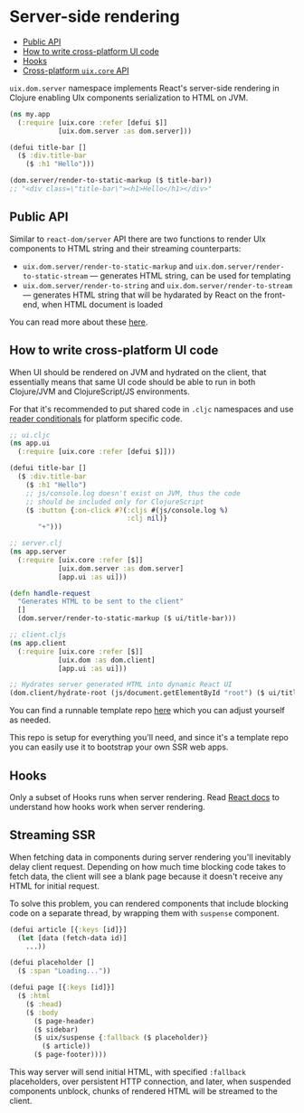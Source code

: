 # Server-side rendering

- [Public API](#public-api)
- [How to write cross-platform UI code](#how-to-write-cross-platform-ui-code)
- [Hooks](#hooks)
- [Cross-platform `uix.core` API](#cross-platform-uixcore-api)

`uix.dom.server` namespace implements React's server-side rendering in Clojure enabling UIx components serialization to HTML on JVM.

```clojure
(ns my.app
  (:require [uix.core :refer [defui $]]
            [uix.dom.server :as dom.server]))

(defui title-bar []
  ($ :div.title-bar
    ($ :h1 "Hello")))

(dom.server/render-to-static-markup ($ title-bar))
;; "<div class=\"title-bar\"><h1>Hello</h1></div>"
```

## Public API

Similar to `react-dom/server` API there are two functions to render UIx components to HTML string and their streaming counterparts:

- `uix.dom.server/render-to-static-markup` and `uix.dom.server/render-to-static-stream` — generates HTML string, can be used for templating
- `uix.dom.server/render-to-string` and `uix.dom.server/render-to-stream` — generates HTML string that will be hydarated by React on the front-end, when HTML document is loaded

You can read more about these [here](https://react.dev/reference/react-dom/server).

## How to write cross-platform UI code

When UI should be rendered on JVM and hydrated on the client, that essentially means that same UI code should be able to run in both Clojure/JVM and ClojureScript/JS environments.

For that it's recommended to put shared code in `.cljc` namespaces and use [reader conditionals](https://clojure.org/guides/reader_conditionals) for platform specific code.

```clojure
;; ui.cljc
(ns app.ui
  (:require [uix.core :refer [defui $]]))

(defui title-bar []
  ($ :div.title-bar
    ($ :h1 "Hello")
    ;; js/console.log doesn't exist on JVM, thus the code
    ;; should be included only for ClojureScript
    ($ :button {:on-click #?(:cljs #(js/console.log %)
                             :clj nil)}
       "+")))

;; server.clj
(ns app.server
  (:require [uix.core :refer [$]]
            [uix.dom.server :as dom.server]
            [app.ui :as ui]))

(defn handle-request
  "Generates HTML to be sent to the client"
  []
  (dom.server/render-to-static-markup ($ ui/title-bar)))

;; client.cljs
(ns app.client
  (:require [uix.core :refer [$]]
            [uix.dom :as dom.client]
            [app.ui :as ui]))

;; Hydrates server generated HTML into dynamic React UI
(dom.client/hydrate-root (js/document.getElementById "root") ($ ui/title-bar))
```

You can find a runnable template repo [here](https://github.com/elken/uix-ssr-demo) which you can adjust yourself as needed.

This repo is setup for everything you'll need, and since it's a template repo you can easily use it to bootstrap your own SSR web apps.

## Hooks

Only a subset of Hooks runs when server rendering. Read [React docs](https://react.dev/) to understand how hooks work when server rendering.

## Streaming SSR

When fetching data in components during server rendering you'll inevitably delay client request. Depending on how much time blocking code takes to fetch data, the client will see a blank page because it doesn't receive any HTML for initial request.

To solve this problem, you can rendered components that include blocking code on a separate thread, by wrapping them with `suspense` component.

```clojure
(defui article [{:keys [id]}]
  (let [data (fetch-data id)]
    ...))

(defui placeholder []
  ($ :span "Loading..."))

(defui page [{:keys [id]}]
  ($ :html
    ($ :head)
    ($ :body
      ($ page-header)
      ($ sidebar)
      ($ uix/suspense {:fallback ($ placeholder)}
        ($ article))
      ($ page-footer))))
```

This way server will send initial HTML, with specified `:fallback` placeholders, over persistent HTTP connection, and later, when suspended components unblock, chunks of rendered HTML will be streamed to the client.
